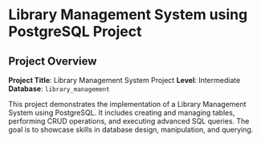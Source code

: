 # Library Management System using PostgreSQL Project

## Project Overview

**Project Title**: Library Management System Project
**Level**: Intermediate
**Database**: `library_management`

This project demonstrates the implementation of a Library Management System using PostgreSQL. It includes creating and managing tables, performing CRUD operations, and executing advanced SQL queries. The goal is to showcase skills in database design, manipulation, and querying.
